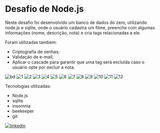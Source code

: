 # Desafio de Node.js

Neste desafio foi desenvolvido um banco de dados do zero, utilizando node.js e sqlite,  onde o usuário cadastra um filme, preenche com algumas informações (nome, descrição, nota) e cria tags relacionadas a ele.

Foram utilizadas tambem:
- Criptografia de senhas;
- Validação de e-mail;
- Aplicar o cascade para garantir que uma tag será excluída caso o usuário opte por excluir a nota.

![bd](https://github.com/MatheusToledo246/Desafio_BD_node.js/assets/125576377/bf9dca1b-d858-47dd-9244-3afe115966ae)
![1](https://github.com/MatheusToledo246/Desafio_BD_node.js/assets/125576377/b673d15e-18b1-4e44-a77e-84f32a662c8e)
![2](https://github.com/MatheusToledo246/Desafio_BD_node.js/assets/125576377/324b6a45-cb86-4d25-b114-286edd613a71)
![3](https://github.com/MatheusToledo246/Desafio_BD_node.js/assets/125576377/c4306427-55a0-42c3-842a-77505f3daaa5)
![4](https://github.com/MatheusToledo246/Desafio_BD_node.js/assets/125576377/db14250c-c1f9-428a-b88c-fbc744293c00)
![5](https://github.com/MatheusToledo246/Desafio_BD_node.js/assets/125576377/aaa7cf5f-95a6-46c3-8b35-358604ca0e4d)
![6](https://github.com/MatheusToledo246/Desafio_BD_node.js/assets/125576377/9d1ecbf9-1b41-4140-803b-2c972526e662)
![7](https://github.com/MatheusToledo246/Desafio_BD_node.js/assets/125576377/9000c525-895a-47d2-98f8-15a7af419414)
![8](https://github.com/MatheusToledo246/Desafio_BD_node.js/assets/125576377/f177db94-4a00-40ad-8201-42c1d54a65aa)
![9](https://github.com/MatheusToledo246/Desafio_BD_node.js/assets/125576377/eca12353-a9ff-4896-8c09-fbb7d4f0264b)
![10](https://github.com/MatheusToledo246/Desafio_BD_node.js/assets/125576377/ca36f7f5-a7ae-47b9-acb5-ab8a1b7239b8)
![11](https://github.com/MatheusToledo246/Desafio_BD_node.js/assets/125576377/90cb1ec2-ddcf-430c-854a-cf2baf5bf5fd)
![12](https://github.com/MatheusToledo246/Desafio_BD_node.js/assets/125576377/78bfca0a-f0c0-4cab-ba5b-77fa7f0094c8)






Tecnologias utilizadas:

- Node.js
- sqlite
- insomnia
- beekeeper
- git

[![linkedin](https://img.shields.io/badge/linkedin-0A66C2?style=for-the-badge&logo=linkedin&logoColor=white)](https://www.linkedin.com/in/matheus-toledo-803588186/)
